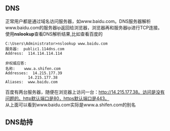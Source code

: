 
## DNS
正常用户都是通过域名访问服务器，如www.baidu.com。DNS服务器解析www.baidu.com的服务器ip返回给浏览器，浏览器再和服务器ip进行TCP连接。  
使用**nslookup**查看DNS解析结果,比如查看百度的  
```
C:\Users\Administrator>nslookup www.baidu.com
服务器:  public1.114dns.com
Address:  114.114.114.114

非权威应答:
名称:    www.a.shifen.com
Addresses:  14.215.177.39
          14.215.177.38
Aliases:  www.baidu.com
```
百度有两台服务器，随便在浏览器上访问一台：http://14.215.177.38。访问是没有问题的。http默认端口是80，https默认端口是443。   
从上面可以看到www.baidu.com实际是www.a.shifen.com的别名

## DNS劫持